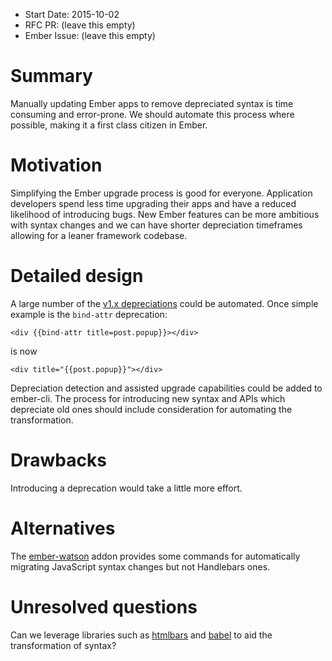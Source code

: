 - Start Date: 2015-10-02
- RFC PR: (leave this empty)
- Ember Issue: (leave this empty)

# Summary

Manually updating Ember apps to remove depreciated syntax is time consuming and
error-prone. We should automate this process where possible, making it a first
class citizen in Ember.

# Motivation

Simplifying the Ember upgrade process is good for everyone. Application developers spend less
time upgrading their apps and have a reduced likelihood of introducing bugs. New Ember features 
can be more ambitious with syntax changes and we can have shorter depreciation timeframes 
allowing for a leaner framework codebase.

# Detailed design

A large number of the [v1.x depreciations](http://emberjs.com/deprecations/v1.x/) could be
automated. Once simple example is the `bind-attr` deprecation:

`<div {{bind-attr title=post.popup}}></div>`

is now

`<div title="{{post.popup}}"></div>`

Depreciation detection and assisted upgrade capabilities could be added to ember-cli. The
process for introducing new syntax and APIs which depreciate old ones should include
consideration for automating the transformation.

# Drawbacks

Introducing a deprecation would take a little more effort.

# Alternatives

The [ember-watson](https://github.com/abuiles/ember-watson) addon provides some commands for
automatically migrating JavaScript syntax changes but not Handlebars ones.

# Unresolved questions

Can we leverage libraries such as [htmlbars](https://github.com/tildeio/htmlbars) and
[babel](https://github.com/babel/babel) to aid the transformation of syntax?
